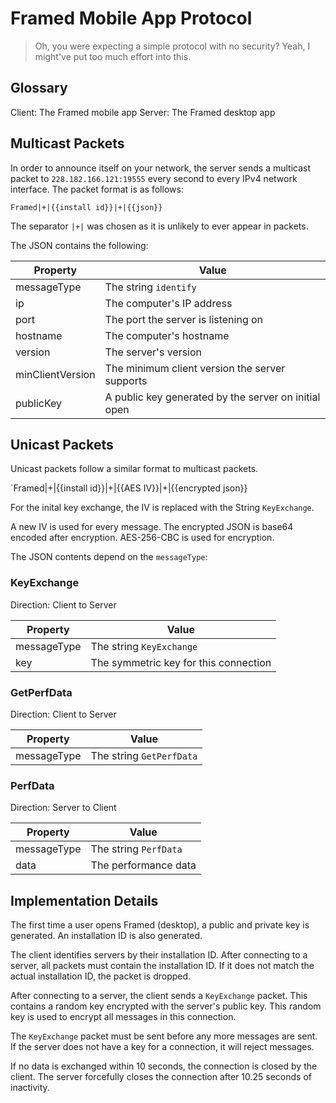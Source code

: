 # Framed Mobile App Protocol

> Oh, you were expecting a simple protocol with no security? Yeah, I might've put too much effort into this.

## Glossary

Client: The Framed mobile app
Server: The Framed desktop app

## Multicast Packets

In order to announce itself on your network, the server sends a multicast packet to `228.182.166.121:19555` every second to every IPv4 network interface. The packet format is as follows:

`Framed|+|{{install id}}|+|{{json}}`

The separator `|+|` was chosen as it is unlikely to ever appear in packets.

The JSON contains the following:

| Property | Value |
| -------- | ----- |
| messageType | The string `identify` |
| ip | The computer's IP address |
| port | The port the server is listening on |
| hostname | The computer's hostname |
| version | The server's version |
| minClientVersion | The minimum client version the server supports |
| publicKey | A public key generated by the server on initial open |

## Unicast Packets

Unicast packets follow a similar format to multicast packets.

`Framed|+|{{install id}}|+|{{AES IV}}|+|{{encrypted json}}

For the inital key exchange, the IV is replaced with the String `KeyExchange`.

A new IV is used for every message. The encrypted JSON is base64 encoded after encryption. AES-256-CBC is used for encryption.

The JSON contents depend on the `messageType`:

### KeyExchange

Direction: Client to Server

| Property | Value |
| -------- | ----- |
| messageType | The string `KeyExchange` |
| key | The symmetric key for this connection |

### GetPerfData

Direction: Client to Server

| Property | Value |
| -------- | ----- |
| messageType | The string `GetPerfData` |


### PerfData

Direction: Server to Client

| Property | Value |
| -------- | ----- |
| messageType | The string `PerfData` |
| data | The performance data |

## Implementation Details

The first time a user opens Framed (desktop), a public and private key is generated. An installation ID is also generated.

The client identifies servers by their installation ID. After connecting to a server, all packets must contain the installation ID. If it does not match the actual installation ID, the packet is dropped.

After connecting to a server, the client sends a `KeyExchange` packet. This contains a random key encrypted with the server's public key. This random key is used to encrypt all messages in this connection.

The `KeyExchange` packet must be sent before any more messages are sent. If the server does not have a key for a connection, it will reject messages.

If no data is exchanged within 10 seconds, the connection is closed by the client. The server forcefully closes the connection after 10.25 seconds of inactivity.